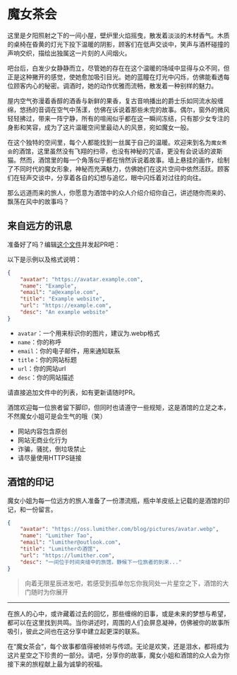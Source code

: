 # 魔女茶会

这里是夕阳照射之下的一间小屋，壁炉里火焰摇曳，散发着淡淡的木材香气。木质的桌椅在昏黄的灯光下投下温暖的阴影，顾客们在低声交谈中，笑声与酒杯碰撞的声响交织，描绘出独属这一片刻的人间烟火。

吧台后，白发少女静静而立，尽管她的存在在这个温暖的场域中显得与众不同，但正是这种撇开的感觉，使她愈加吸引目光。她的蓝瞳在灯光中闪烁，仿佛能看透每位顾客内心的秘密。调酒时，她的动作优雅而流畅，散发着一种别样的魅力。

屋内空气弥漫着香醇的酒香与新鲜的果香，复古音响播出的爵士乐如同流水般缠绵，悠扬的音调在空气中荡漾，仿佛在诉说着那些未完的故事。偶尔，窗外的微风轻轻拂过，带来一阵宁静，所有的喧闹似乎都在这一瞬间冻结，只有那少女专注的身影和笑容，成为了这片温暖空间里最动人的风景，宛如魔女一般。

在这个独特的空间里，每个人都能找到一丝属于自己的温暖。欢迎来到名为`魔女茶会`的酒馆，这里虽然没有飞翔的扫帚，也没有神秘的咒语，更没有会说话的波斯猫。然而，酒馆里的每一个角落似乎都在悄然诉说着故事。墙上悬挂的画作，绘制了不同时代的魔女形象，神秘而充满魅力，仿佛她们在这片空间中依然活跃。顾客们在轻声交谈中，分享着各自的幻想与追忆，眼中闪烁着对过往的向往。

那么远道而来的旅人，你愿意为酒馆中的众人介绍介绍你自己，讲述随你而来的、飘荡在风中的故事吗？

## 来自远方的讯息

准备好了吗？编辑[这个文件](/friends.json)并发起PR吧：

以下是示例以及格式说明：
```json
{
    "avatar": "https://avatar.example.com",
    "name": "Example",
    "email": "a@example.com",
    "title": "Example website",
    "url": "https://example.com",
    "desc": "An example website"
}
```
- `avatar`：一个用来标识你的图片，建议为.webp格式
- `name`：你的称呼
- `email`：你的电子邮件，用来通知联系
- `title`：你的网站标题
- `url`：你的网站url
- `desc`：你的网站描述

请直接追加文件中的列表，如有更新请随时PR。

酒馆欢迎每一位旅者留下脚印，但同时也请遵守一些规矩，这是酒馆的立足之本，不然魔女小姐可是会生气的哦（笑）
- 网站内容包含原创
- 网站无商业化行为
- 诈骗，骚扰，倒垃圾禁止
- 请尽量使用HTTPS链接

## 酒馆的印记 

魔女小姐为每一位远方的旅人准备了一份漂流瓶，瓶中羊皮纸上记载的是酒馆的印记，和一份留言。
```json
{
    "avatar": "https://oss.lumither.com/blog/pictures/avatar.webp",
    "name": "Lumither Tao",
    "email": "lumither@outlook.com",
    "title": "Lumitherの酒馆",
    "url": "https://lumither.com",
    "desc": "一间位于时间夹缝中的旅馆，静候下一位旅者的到来..."
}
```
> 向着无限星辰进发吧，若感受到孤单勿忘你我同处一片星空之下，酒馆的大门随时为你展开


--- 

在旅人的心中，或许藏着过去的回忆，那些缠绵的旧事，或是未来的梦想与希望，都可以在这里找到共鸣。当你讲述时，周围的人们会屏息凝神，仿佛被你的故事所吸引，彼此之间也在这分享中建立起更深的联系。

在“魔女茶会”，每个故事都值得被倾听与传颂。无论是欢笑，还是泪水，都将成为这片星空之下珍贵的一部分。请吧，分享你的故事，魔女小姐和酒馆的众人会为你接下来的旅程献上最为诚挚的祝福。
